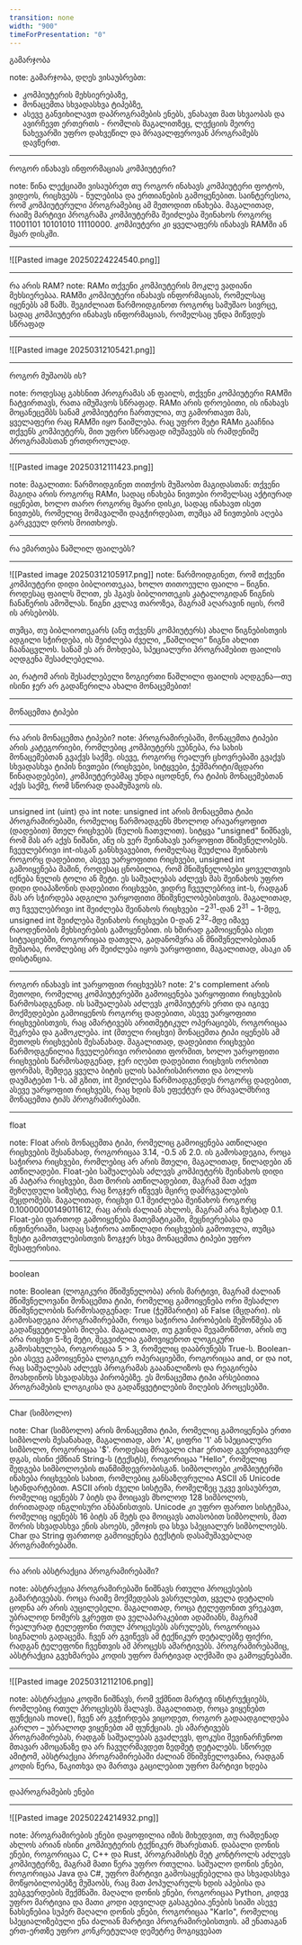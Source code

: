 ```yaml
---
transition: none
width: "900"
timeForPresentation: "0"
---
```

გამარჯობა

note:
გამარჯობა, დღეს ვისაუბრებთ:
- კომპიუტერის მეხსიერებაზე,
- მონაცემთა სხვადასხვა ტიპებზე,
- ასევე განვიხილავთ დაპროგრამების ენებს, ვნახავთ მათ სხვაობას და ავირჩევთ ერთერთს - რომლის მაგალითზეც, ლექციის მეორე ნახევარში უფრო დახვეწილ და მრავალფეროვან პროგრამებს დავწერთ.

---
როგორ ინახავს ინფორმაციას კომპიუტერი?

note: 
წინა ლექციაში ვისაუბრეთ თუ როგორ ინახავს კომპიუტერი ფოტოს, ვიდეოს, რიცხვებს - ნულებისა და ერთიანების გამოყენებით.
საინტერესოა, რომ კომპიუტერული პროგრამებიც ამ მეთოდით ინახება.
მაგალითად, რაიმე მარტივი პროგრამა კომპიუტერმა შეიძლება შეინახოს როგორც 11001101 10101010 11110000.
კომპიუტერი კი ყველაფერს ინახავს RAMში ან მყარ დისკში.


---

![[Pasted image 20250224224540.png]]


---
რა არის RAM?
note:
RAMი თქვენი კომპიუტერის მოკლე ვადიანი მეხსიერებაა. RAMში კომპიუტერი ინახავს ინფორმაციას, რომელსაც იყენებს ამ წამს. შეგიძლიათ
წარმოიდგინოთ როგორც სამუშაო სივრცე, სადაც კომპიუტერი ინახავს ინფორმაციას, რომელსაც უნდა მიწვდეს სწრაფად


---
![[Pasted image 20250312105421.png]]

---
როგორ მუშაობს ის?

note:
როდესაც გახსნით პროგრამას ან ფაილს, თქვენი კომპიუტერი RAMში ჩატვირთავს, რათა იმუშავოს სწრაფად.
RAMი არის დროებითი, ის ინახავს მოცანეცემბს სანამ კომპიუტერი ჩართულია, თუ გამორთავთ მას, ყველაფერი რაც RAMში იყო წაიშლება.
რაც უფრო მეტი RAMი გააჩნია თქვენს კომპიუტერს, მით უფრო სწრაფად იმუშავებს ის რამდენიმე პროგრამასთან ერთდროულად.

---
![[Pasted image 20250312111423.png]]

note:
მაგალითი:
წარმოიდგინეთ თითქოს მუშაობთ მაგიდასთან:
თქვენი მაგიდა არის როგორც RAMი, სადაც ინახება ნივთები რომელსაც აქტიურად იყენებთ, ხოლო თარო როგორც მყარი დისკი, სადაც ინახავთ ისეთ ნივთებს, რომელიც
მომავალში დაგჭირდებათ, თუმცა ამ ნივთების აღება გარკვეულ დროს მოითხოვს.

---
რა ემართება წაშლილ ფაილებს?

---
![[Pasted image 20250312105917.png]]
note:
წარმოიდგინეთ, რომ თქვენი კომპიუტერი დიდი ბიბლიოთეკაა, ხოლო თითოეული ფაილი – წიგნი. როდესაც ფაილს შლით, ეს ჰგავს ბიბლიოთეკის კატალოგიდან წიგნის ჩანაწერის ამოშლას. წიგნი კვლავ თაროზეა, მაგრამ აღარავინ იცის, რომ ის არსებობს.

თუმცა, თუ ბიბლიოთეკარს (ანუ თქვენს კომპიუტერს) ახალი წიგნებისთვის ადგილი სჭირდება, ის შეიძლება ძველი, „წაშლილი“ წიგნი ახლით ჩაანაცვლოს. სანამ ეს არ მოხდება, სპეციალური პროგრამებით ფაილის აღდგენა შესაძლებელია.

აი, რატომ არის შესაძლებელი ზოგიერთი წაშლილი ფაილის აღდგენა—თუ ისინი ჯერ არ გადაწერილა ახალი მონაცემებით!

---
მონაცემთა ტიპები

---
რა არის მონაცემთა ტიპები?
note:
პროგრამირებაში, მონაცემთა ტიპები არის კატეგორიები, რომლებიც კომპიუტერს ეუბნება, რა სახის მონაცემებთან გვაქვს საქმე. ისევე, როგორც რეალურ ცხოვრებაში გვაქვს სხვადასხვა ტიპის ნივთები (რიცხვები, სიტყვები, ჭეშმარიტი/მცდარი წინადადებები), კომპიუტერებმაც უნდა იცოდნენ, რა ტიპის მონაცემებთან აქვს საქმე, რომ სწორად დაამუშავოს ის.

---
unsigned int (uint) და int
note:
unsigned int არის მონაცემთა ტიპი პროგრამირებაში, რომელიც წარმოადგენს მხოლოდ არაუარყოფით (დადებით) მთელ რიცხვებს (ნულის ჩათვლით). სიტყვა "unsigned" ნიშნავს, რომ მას არ აქვს ნიშანი, ანუ ის ვერ შეინახავს უარყოფით მნიშვნელობებს. ჩვეულებრივი int-ისგან განსხვავებით, რომელსაც შეუძლია შეინახოს როგორც დადებითი, ასევე უარყოფითი რიცხვები, unsigned int გამოიყენება მაშინ, როდესაც ცნობილია, რომ მნიშვნელობები ყოველთვის იქნება ნულის ტოლი ან მეტი. ეს საშუალებას აძლევს მას შეინახოს უფრო დიდი დიაპაზონის დადებითი რიცხვები, ვიდრე ჩვეულებრივ int-ს, რადგან მას არ სჭირდება ადგილი უარყოფითი მნიშვნელობებისთვის. მაგალითად, თუ ჩვეულებრივი int შეიძლება შეინახოს რიცხვები $-2^{31}$-დან $2^{31}-1$-მდე, unsigned int შეიძლება შეინახოს რიცხვები 0-დან $2^{32}$-მდე იმავე რაოდენობის მეხსიერების გამოყენებით. ის ხშირად გამოიყენება ისეთ სიტუაციებში, როგორიცაა დათვლა, გადანომვრა ან მნიშვნელობებთან მუშაობა, რომლებიც არ შეიძლება იყოს უარყოფითი, მაგალითად, ასაკი ან დისტანცია.

---
როგორ ინახავს int უარყოფით რიცხვებს?
note:
2's complement არის მეთოდი, რომელიც კომპიუტერებში გამოიყენება უარყოფითი რიცხვების წარმოსადგენად. ის საშუალებას აძლევს კომპიუტერს ერთი და იგივე მოქმედებები გამოიყენოს როგორც დადებითი, ასევე უარყოფითი რიცხვებისთვის, რაც ამარტივებს არითმეტიკულ ოპერაციებს, როგორიცაა შეკრება და გამოკლება. int (მთელი რიცხვი) მონაცემთა ტიპი იყენებს ამ მეთოდს რიცხვების შესანახად. მაგალითად, დადებითი რიცხვები წარმოდგენილია ჩვეულებრივი ორობითი ფორმით, ხოლო უარყოფითი რიცხვების წარმოსადგენად, ჯერ იღებთ დადებითი რიცხვის ორობით ფორმას, შემდეგ  ყველა ბიტის ცლის საპირისპიროთი და ბოლოს დაუმატებთ 1-ს. ამ გზით, int შეიძლება წარმოადგენდეს როგორც დადებით, ასევე უარყოფით რიცხვებს, რაც ხდის მას ეფექტურ და მრავალმხრივ მონაცემთა ტიპს პროგრამირებაში.

---
float

note:
Float არის მონაცემთა ტიპი, რომელიც გამოიყენება ათწილადი რიცხვების შესანახად, როგორიცაა 3.14, -0.5 ან 2.0. ის გამოსადეგია, როცა საჭიროა რიცხვები, რომლებიც არ არის მთელი, მაგალითად, წილადები ან ათწილადები. Float-ები საშუალებას აძლევს კომპიუტერს შეინახოს დიდი ან პატარა რიცხვები, მათ შორის ათწილადებით, მაგრამ მათ აქვთ შეზღუდული სიზუსტე, რაც ზოგჯერ იწვევს მცირე დამრგვალების შეცდომებს. მაგალითად, რიცხვი 0.1 შეიძლება შეინახოს როგორც 0.10000000149011612, რაც არის ძალიან ახლოს, მაგრამ არა ზუსტად 0.1. Float-ები ფართოდ გამოიყენება მათემატიკაში, მეცნიერებასა და ინჟინერიაში, სადაც საჭიროა ათწილადი რიცხვების გამოთვლა, თუმცა ზუსტი გამოთვლებისთვის ზოგჯერ სხვა მონაცემთა ტიპები უფრო შესაფერისია.

---
boolean 

note:
Boolean (ლოგიკური მნიშვნელობა) არის მარტივი, მაგრამ ძალიან მნიშვნელოვანი მონაცემთა ტიპი, რომელიც გამოიყენება ორი შესაძლო მნიშვნელობის წარმოსადგენად: True (ჭეშმარიტი) ან False (მცდარი). ის გამოსადეგია პროგრამირებაში, როცა საჭიროა პირობების შემოწმება ან გადაწყვეტილების მიღება. მაგალითად, თუ გვინდა შევამოწმოთ, არის თუ არა რიცხვი 5-ზე მეტი, შეგვიძლია გამოვიყენოთ ლოგიკური გამოსახულება, როგორიცაა 5 > 3, რომელიც დააბრუნებს True-ს. Boolean-ები ასევე გამოიყენება ლოგიკურ ოპერაციებში, როგორიცაა and, or და not, რაც საშუალებას აძლევს პროგრამას გააანალიზოს და რეაგირება მოახდინოს სხვადასხვა პირობებზე. ეს მონაცემთა ტიპი არსებითია პროგრამების ლოგიკისა და გადაწყვეტილების მიღების პროცესებში.

---
Char (სიმბოლო)

note:
Char (სიმბოლო) არის მონაცემთა ტიპი, რომელიც გამოიყენება ერთი სიმბოლოს შესანახად, მაგალითად, ასო 'A', ციფრი '1' ან სპეციალური სიმბოლო, როგორიცაა '$'. როდესაც მრავალი char ერთად გვერდიგვერდ დგას, ისინი ქმნიან String-ს (ტექსტს), როგორიცაა "Hello", რომელიც შედგება სიმბოლოების თანმიმდევრობისგან. სიმბოლოები კომპიუტერში ინახება რიცხვების სახით, რომლებიც განსაზღვრულია ASCII ან Unicode სტანდარტებით. ASCII არის ძველი სისტემა, რომელზეც უკვე ვისაუბრეთ, რომელიც იყენებს 7 ბიტს და მოიცავს მხოლოდ 128 სიმბოლოს, ძირითადად ინგლისური ანბანისთვის. Unicode კი უფრო ფართო სისტემაა, რომელიც იყენებს 16 ბიტს ან მეტს და მოიცავს ათასობით სიმბოლოს, მათ შორის სხვადასხვა ენის ასოებს, ემოჯის და სხვა სპეციალურ სიმბოლოებს. Char და String ფართოდ გამოიყენება ტექსტის დასამუშავებლად პროგრამირებაში.

---
რა არის აბსტრაქცია პროგრამირებაში?

note:
აბსტრაქცია პროგრამირებაში ნიშნავს რთული პროცესების გამარტივებას. როცა რაიმე მოქმედებას ვასრულებთ, ყველა დეტალის ცოდნა არ არის აუცილებელი. მაგალითად, როცა ტელეფონით ვრეკავთ, უბრალოდ ნომერს ვკრეფთ და ველაპარაკებით ადამიანს, მაგრამ რეალურად ტელეფონი რთულ პროცესებს ასრულებს, როგორიცაა სიგნალის გადაცემა. ჩვენ არ გვიწევს ამ ტექნიკურ დეტალებზე ფიქრი, რადგან ტელეფონი ჩვენთვის ამ პროცესს ამარტივებს. პროგრამირებაშიც, აბსტრაქცია გვეხმარება კოდის უფრო მარტივად აღქმაში და გამოყენებაში.

---
![[Pasted image 20250312112106.png]]

note:
აბსტრაქცია კოდში ნიშნავს, რომ ვქმნით მარტივ ინსტრუქციებს, რომლებიც რთულ პროცესებს მალავს. მაგალითად, როცა ვიყენებთ ფუნქციას move(), ჩვენ არ გვჭირდება ვიცოდეთ, როგორ გადაადგილდება კარლო – უბრალოდ ვიყენებთ ამ ფუნქციას. ეს ამარტივებს პროგრამირებას, რადგან საშუალებას გვაძლევს, ფოკუსი შევინარჩუნოთ მთავარ ამოცანაზე და არ ჩავუღრმავდეთ ზედმეტ დეტალებს. სწორედ ამიტომ, აბსტრაქცია პროგრამირებაში ძალიან მნიშვნელოვანია, რადგან კოდის წერა, წაკითხვა და მართვა გაცილებით უფრო მარტივი ხდება


---

დაპროგრამების ენები

---

![[Pasted image 20250224214932.png]]

note:
პროგრამირების ენები დაყოფილია იმის მიხედვით, თუ რამდენად ახლოს არიან ისინი კომპიუტერის ტექნიკურ მხარესთან. დაბალი დონის ენები, როგორიცაა C, C++ და Rust, პროგრამისტს მეტ კონტროლს აძლევს კომპიუტერზე, მაგრამ მათი წერა უფრო რთულია. საშუალო დონის ენები, როგორიცაა Java და C#, უფრო მარტივი გამოსაყენებელია და სხვადასხვა მოწყობილობებზე მუშაობს, რაც მათ პოპულარულს ხდის აპებისა და ვებგვერდების შექმნაში. მაღალი დონის ენები, როგორიცაა Python, კიდევ უფრო მარტივია და მათი კოდი ადვილად გასაგებია.ენების სიაში ასევე ნახსენებია სუპერ მაღალი დონის ენები, როგორიცაა "Karlo", რომელიც  სპეციალიზებული ენა  ძალიან მარტივი პროგრამირებისთვის.
ამ ენათაგან ერთ-ერთზე უფრო კონკრეტულად დემეტრე მოგიყვებათ

